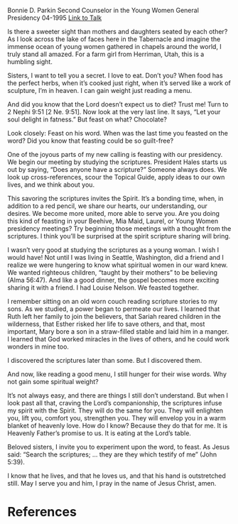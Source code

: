 Bonnie D. Parkin
Second Counselor in the Young Women General Presidency
04-1995
[Link to Talk](https://www.churchofjesuschrist.org/study/general-conference/1995/04/fat-free-feasting?lang=eng)

Is there a sweeter sight than mothers and daughters seated by each other? As I look across the lake of faces here in the Tabernacle and imagine the immense ocean of young women gathered in chapels around the world, I truly stand all amazed. For a farm girl from Herriman, Utah, this is a humbling sight.

Sisters, I want to tell you a secret. I love to eat. Don’t you? When food has the perfect herbs, when it’s cooked just right, when it’s served like a work of sculpture, I’m in heaven. I can gain weight just reading a menu.

And did you know that the Lord doesn’t expect us to diet? Trust me! Turn to 2 Nephi 9:51 [2 Ne. 9:51]. Now look at the very last line. It says, “Let your soul delight in fatness.” But feast on what? Chocolate?

Look closely: Feast on his word. When was the last time you feasted on the word? Did you know that feasting could be so guilt-free?

One of the joyous parts of my new calling is feasting with our presidency. We begin our meeting by studying the scriptures. President Hales starts us out by saying, “Does anyone have a scripture?” Someone always does. We look up cross-references, scour the Topical Guide, apply ideas to our own lives, and we think about you.

This savoring the scriptures invites the Spirit. It’s a bonding time, when, in addition to a red pencil, we share our hearts, our understanding, our desires. We become more united, more able to serve you. Are you doing this kind of feasting in your Beehive, Mia Maid, Laurel, or Young Women presidency meetings? Try beginning those meetings with a thought from the scriptures. I think you’ll be surprised at the spirit scripture sharing will bring.

I wasn’t very good at studying the scriptures as a young woman. I wish I would have! Not until I was living in Seattle, Washington, did a friend and I realize we were hungering to know what spiritual women in our ward knew. We wanted righteous children, “taught by their mothers” to be believing (Alma 56:47). And like a good dinner, the gospel becomes more exciting sharing it with a friend. I had Louise Nelson. We feasted together.

I remember sitting on an old worn couch reading scripture stories to my sons. As we studied, a power began to permeate our lives. I learned that Ruth left her family to join the believers, that Sariah reared children in the wilderness, that Esther risked her life to save others, and that, most important, Mary bore a son in a straw-filled stable and laid him in a manger. I learned that God worked miracles in the lives of others, and he could work wonders in mine too.

I discovered the scriptures later than some. But I discovered them.

And now, like reading a good menu, I still hunger for their wise words. Why not gain some spiritual weight?

It’s not always easy, and there are things I still don’t understand. But when I look past all that, craving the Lord’s companionship, the scriptures infuse my spirit with the Spirit. They will do the same for you. They will enlighten you, lift you, comfort you, strengthen you. They will envelop you in a warm blanket of heavenly love. How do I know? Because they do that for me. It is Heavenly Father’s promise to us. It is eating at the Lord’s table.

Beloved sisters, I invite you to experiment upon the word, to feast. As Jesus said: “Search the scriptures; … they are they which testify of me” (John 5:39).

I know that he lives, and that he loves us, and that his hand is outstretched still. May I serve you and him, I pray in the name of Jesus Christ, amen.

# References
